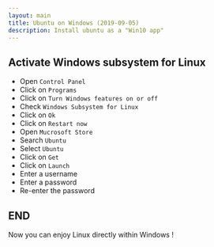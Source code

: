 ```yaml
---
layout: main
title: Ubuntu on Windows (2019-09-05)
description: Install ubuntu as a "Win10 app"
---
```


## Activate Windows subsystem for Linux

* Open `Control Panel`
* Click on `Programs`
* Click on `Turn Windows features on or off`
* Check `Windows Subsystem for Linux`
* Click on `Ok`
* Click on `Restart now`
* Open `Mucrosoft Store`
* Search `Ubuntu`
* Select `Ubuntu`
* Click on `Get`
* Click on `Launch`
* Enter a username
* Enter a password
* Re-enter the password

## END

Now you can enjoy Linux directly within Windows !
